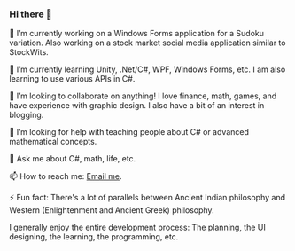 ### Hi there 👋

<!--
**osamakawish/osamakawish** is a ✨ _special_ ✨ repository because its `README.md` (this file) appears on your GitHub profile. -->

🔭 I’m currently working on a Windows Forms application for a Sudoku variation. Also working on a stock market social media application similar to StockWits.

🌱 I’m currently learning Unity, .Net/C#, WPF, Windows Forms, etc. I am also learning to use various APIs in C#. 

👯 I’m looking to collaborate on anything! I love finance, math, games, and have experience with graphic design. I also have a bit of an interest in blogging.

🤔 I’m looking for help with teaching people about C# or advanced mathematical concepts. 

💬 Ask me about C#, math, life, etc.

📫 How to reach me: [Email me](mailto:osamakawish@gmail.com).

⚡ Fun fact: There's a lot of parallels between Ancient Indian philosophy and Western (Enlightenment and Ancient Greek) philosophy.

I generally enjoy the entire development process: The planning, the UI designing, the learning, the programming, etc. 
